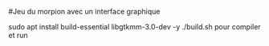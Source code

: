 #Jeu du morpion avec un interface graphique

sudo apt install build-essential libgtkmm-3.0-dev -y
./build.sh pour compiler et run